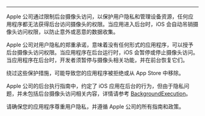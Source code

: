 <Title>为什么应用在后台时，不支持打开摄像头？</Title>


---
<Warning title="注意">


Apple 公司通过限制后台摄像头访问，以保护用户隐私和管理设备资源，任何应用程序都无法获得后台访问摄像头的权限。当应用进入后台时，iOS 会自动吊销摄像头访问权限，以防止意外或恶意的数据收集。

</Warning>



Apple 公司对用户隐私的郑重承诺，意味着没有任何形式的应用程序，可以授予后台摄像头访问权限。当应用程序在后台运行时，iOS 会暂停或停止摄像头访问。当应用程序在后台时，开发者须暂停与摄像头相关功能，并在前台恢复它们。

<Warning title="注意">


绕过这些保护措施，可能导致您的应用程序被拒绝或从 App Store 中移除。 

</Warning>



Apple 公司的后台执行指南中，约定了 iOS 应用在后台的行为，但由于隐私问题，并未包括后台摄像头访问相关内容，详情请参考 [BackgroundExecution](https://developer.apple.com/documentation/uikit/app_and_environment/scenes/preparing_your_ui_to_run_in_the_background)。

请确保您的应用程序尊重用户隐私，并遵循 Apple 公司的所有指南和政策。
